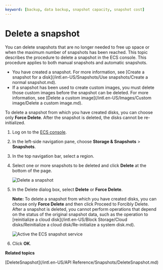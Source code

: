 ```yaml
---
keyword: [backup, data backup, snapshot capacity, snapshot cost]
---
```


# Delete a snapshot

You can delete snapshots that are no longer needed to free up space or when the maximum number of snapshots has been reached. This topic describes the procedure to delete a snapshot in the ECS console. This procedure applies to both manual snapshots and automatic snapshots.

-   You have created a snapshot. For more information, see [Create a snapshot for a disk](/intl.en-US/Snapshots/Use snapshots/Create a normal snapshot.md).
-   If a snapshot has been used to create custom images, you must delete those custom images before the snapshot can be deleted. For more information, see [Delete a custom image](/intl.en-US/Images/Custom image/Delete a custom image.md).

To delete a snapshot from which you have created disks, you can choose only **Force Delete**. After the snapshot is deleted, the disks cannot be re-initialized.

1.  Log on to the [ECS console](https://ecs.console.aliyun.com).

2.  In the left-side navigation pane, choose **Storage & Snapshots** \> **Snapshots**.

3.  In the top navigation bar, select a region.

4.  Select one or more snapshots to be deleted and click **Delete** at the bottom of the page.

    ![Delete a snapshot ](../images/p54074.png)

5.  In the Delete dialog box, select **Delete** or **Force Delete**.

    **Note:** To delete a snapshot from which you have created disks, you can choose only **Force Delete** and then click Proceed to Forcibly Delete. After a snapshot is deleted, you cannot perform operations that depend on the status of the original snapshot data, such as the operation to [reinitialize a cloud disk](/intl.en-US/Block Storage/Cloud disks/Reinitialize a cloud disk/Re-initialize a system disk.md).

    ![Active the ECS snapshot service](../images/p54077.png)

6.  Click **OK**.


**Related topics**  


[DeleteSnapshot](/intl.en-US/API Reference/Snapshots/DeleteSnapshot.md)

